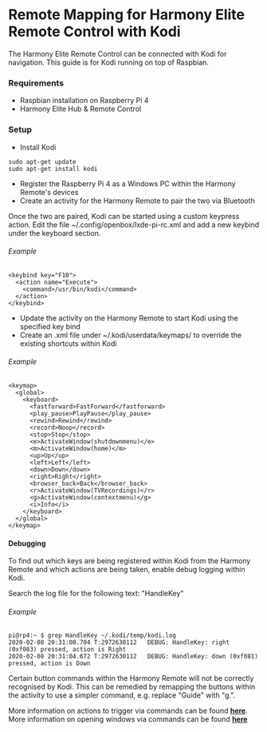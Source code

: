 # Remote Mapping for Harmony Elite Remote Control with Kodi

The Harmony Elite Remote Control can be connected with Kodi for navigation.
This guide is for Kodi running on top of Raspbian.

### Requirements
- Raspbian installation on Raspberry Pi 4
- Harmony Elite Hub & Remote Control

### Setup
- Install Kodi
```
sudo apt-get update
sudo apt-get install kodi
```

- Register the Raspberry Pi 4 as a Windows PC within the Harmony Remote's devices
- Create an activity for the Harmony Remote to pair the two via Bluetooth

Once the two are paired, Kodi can be started using a custom keypress action.
Edit the file ~/.config/openbox/lxde-pi-rc.xml and add a new keybind under the keyboard section.
###### Example
```
<keybind key="F10">
  <action name="Execute">
    <command>/usr/bin/kodi</command>
  </action>
</keybind>
```

- Update the activity on the Harmony Remote to start Kodi using the specified key bind
- Create an .xml file under ~/.kodi/userdata/keymaps/ to override the existing shortcuts within Kodi
###### Example
```
<keymap>
  <global>
    <keyboard>
      <fastforward>FastForward</fastforward>
      <play_pause>PlayPause</play_pause>
      <rewind>Rewind</rewind>
      <record>Noop</record>
      <stop>Stop</stop>
      <e>ActivateWindow(shutdownmenu)</e>
      <m>ActivateWindow(home)</m>
      <up>Up</up>
      <left>Left</left>
      <down>Down</down>
      <right>Right</right>
      <browser_back>Back</browser_back>
      <r>ActivateWindow(TVRecordings)</r>
      <g>ActivateWindow(contextmenu)</g>
      <i>Info</i>
    </keyboard>
  </global>
</keymap>
```

#### Debugging
To find out which keys are being registered within Kodi from the Harmony Remote
 and which actions are being taken, enable debug logging within Kodi.

Search the log file for the following text: "HandleKey"
###### Example
```
pi@rp4:~ $ grep HandleKey ~/.kodi/temp/kodi.log
2020-02-08 20:31:00.704 T:2972630112   DEBUG: HandleKey: right (0xf083) pressed, action is Right
2020-02-08 20:31:04.672 T:2972630112   DEBUG: HandleKey: down (0xf081) pressed, action is Down
```

Certain button commands within the Harmony Remote will not be correctly recognised by Kodi.
This can be remedied by remapping the buttons within the activity to use a simpler command, e.g. replace "Guide" with "g.".

More information on actions to trigger via commands can be found [**here**](https://kodi.wiki/view/Keymap).
More information on opening windows via commands can be found [**here**](https://kodi.wiki/view/Opening_Windows_and_Dialogs)

